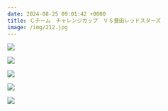 ```yaml
---
date: 2024-08-25 09:01:42 +0000
title: Ｃチーム　チャレンジカップ　ＶＳ豊田レッドスターズ
image: /img/212.jpg
---
```

![](/img/207.jpg)

![](/img/208.jpg)

![](/img/209.jpg)

![](/img/210.jpg)

![](/img/211.jpg)
